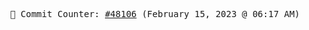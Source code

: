 <p align="center">
    <samp>
        📮 Commit Counter: <a href="https://github.com/Javascript-void0/Javascript-void0/commits/main">#48106</a> (February 15, 2023 @ 06:17 AM)
    </samp>
</p>